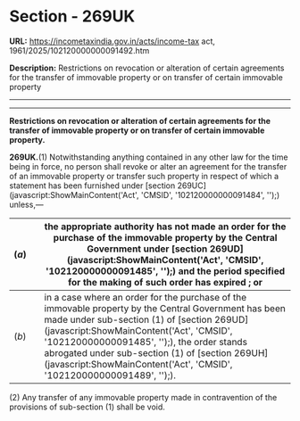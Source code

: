 # Section - 269UK

**URL:** https://incometaxindia.gov.in/acts/income-tax act, 1961/2025/102120000000091492.htm

**Description:** Restrictions on revocation or alteration of certain agreements for the transfer of immovable property or on transfer of certain immovable property

---

****

**Restrictions on revocation or alteration of certain agreements for the transfer of immovable property or on transfer of certain immovable property.**

**269UK.**(1) Notwithstanding anything contained in any other law for the time being in force, no person shall revoke or alter an agreement for the transfer of an immovable property or transfer such property in respect of which a statement has been furnished under [section 269UC](javascript:ShowMainContent\('Act', 'CMSID', '102120000000091484', ''\);) unless,—

(_a_)|  |  the appropriate authority has not made an order for the purchase of the immovable property by the Central Government under [section 269UD](javascript:ShowMainContent\('Act', 'CMSID', '102120000000091485', ''\);) and the period specified for the making of such order has expired ; or  
---|---|---  
(_b_)|  |  in a case where an order for the purchase of the immovable property by the Central Government has been made under sub-section (1) of [section 269UD](javascript:ShowMainContent\('Act', 'CMSID', '102120000000091485', ''\);), the order stands abrogated under sub-section (1) of [section 269UH](javascript:ShowMainContent\('Act', 'CMSID', '102120000000091489', ''\);).  
  
(2) Any transfer of any immovable property made in contravention of the provisions of sub-section (1) shall be void.